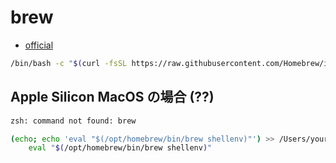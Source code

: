 # brew

- [official](https://brew.sh/ja/)

```sh
/bin/bash -c "$(curl -fsSL https://raw.githubusercontent.com/Homebrew/install/HEAD/install.sh)"
```

## Apple Silicon MacOS の場合 (??)

```sh
zsh: command not found: brew
```

```sh
(echo; echo 'eval "$(/opt/homebrew/bin/brew shellenv)"') >> /Users/your-name/.zprofile
    eval "$(/opt/homebrew/bin/brew shellenv)"
```
